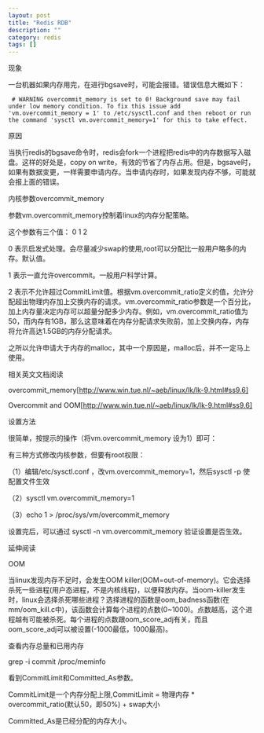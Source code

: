 ```yaml
---
layout: post
title: "Redis RDB"
description: ""
category: redis
tags: []
---
```


现象

一台机器如果内存用完，在进行bgsave时，可能会报错。错误信息大概如下：

     # WARNING overcommit_memory is set to 0! Background save may fail under low memory condition. To fix this issue add 'vm.overcommit_memory = 1' to /etc/sysctl.conf and then reboot or run the command 'sysctl vm.overcommit_memory=1' for this to take effect.
原因

当执行redis的bgsave命令时，redis会fork一个进程把redis中的内存数据写入磁盘。这样的好处是，copy on write，有效的节省了内存占用。但是，bgsave时，如果有数据变更，一样需要申请内存。当申请内存时，如果发现内存不够，可能就会报上面的错误。

内核参数overcommit_memory

参数vm.overcommit_memory控制着linux的内存分配策略。

这个参数有三个值： 0 1 2

0 表示启发式处理。会尽量减少swap的使用,root可以分配比一般用户略多的内存。默认值。

1 表示一直允许overcommit。一般用户科学计算。

2 表示不允许超过CommitLimit值。根据vm.overcommit_ratio定义的值，允许分配超出物理内存加上交换内存的请求。vm.overcommit_ratio参数是一个百分比，加上内存量决定内存可以超量分配多少内存。例如，vm.overcommit_ratio值为50，而内存有1GB，那么这意味着在内存分配请求失败前，加上交换内存，内存将允许高达1.5GB的内存分配请求。

之所以允许申请大于内存的malloc，其中一个原因是，malloc后，并不一定马上使用。

相关英文文档阅读

overcommit_memory[http://www.win.tue.nl/~aeb/linux/lk/lk-9.html#ss9.6]

Overcommit and OOM[http://www.win.tue.nl/~aeb/linux/lk/lk-9.html#ss9.6]

设置方法

很简单，按提示的操作（将vm.overcommit_memory 设为1）即可：

有三种方式修改内核参数，但要有root权限：

（1）编辑/etc/sysctl.conf ，改vm.overcommit_memory=1，然后sysctl -p 使配置文件生效

（2）sysctl vm.overcommit_memory=1

（3）echo 1 > /proc/sys/vm/overcommit_memory

设置完后，可以通过 sysctl -n vm.overcommit_memory 验证设置是否生效。

延伸阅读

OOM

当linux发现内存不足时，会发生OOM killer(OOM=out-of-memory)。它会选择杀死一些进程(用户态进程，不是内核线程)，以便释放内存。当oom-killer发生时，linux会选择杀死哪些进程？选择进程的函数是oom_badness函数(在mm/oom_kill.c中)，该函数会计算每个进程的点数(0~1000)。点数越高，这个进程越有可能被杀死。每个进程的点数跟oom_score_adj有关，而且oom_score_adj可以被设置(-1000最低，1000最高)。

查看内存总量和已用内存

grep -i commit /proc/meminfo

看到CommitLimit和Committed_As参数。

CommitLimit是一个内存分配上限,CommitLimit = 物理内存 * overcommit_ratio(默认50，即50%) + swap大小

Committed_As是已经分配的内存大小。

